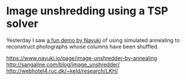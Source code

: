 # Image unshredding using a TSP solver

Yesterday I saw [a fun demo by Nayuki](https://www.nayuki.io/page/image-unshredder-by-annealing)
of using simulated annealing to reconstruct photographs whose columns have been shuffled.

https://www.nayuki.io/page/image-unshredder-by-annealing
http://sangaline.com/blog/image_unshredder/
http://webhotel4.ruc.dk/~keld/research/LKH/

